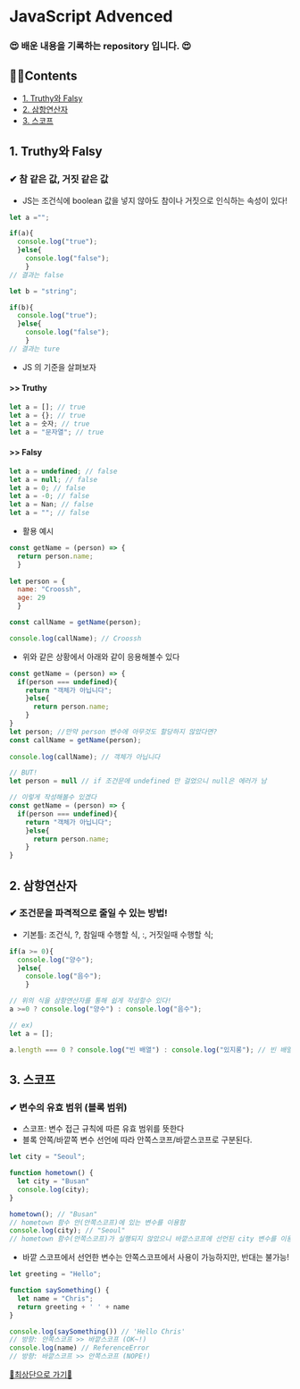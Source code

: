 # JavaScript Advenced
### 😍 배운 내용을 기록하는 repository 입니다. 😍

## 🙋‍♂️Contents
* [1. Truthy와 Falsy](#1-truthy와-falsy)
* [2. 삼항연산자](#2-삼항연산자)
* [3. 스코프](#3-스코프)

## 1. Truthy와 Falsy
### ✔ 참 같은 값, 거짓 같은 값
+ JS는 조건식에 boolean 값을 넣지 않아도 참이나 거짓으로 인식하는 속성이 있다!
```javascript
let a ="";

if(a){
  console.log("true");
  }else{
    console.log("false");
    }
// 결과는 false

let b = "string";

if(b){
  console.log("true");
  }else{
    console.log("false");
    }
// 결과는 ture
```
+ JS 의 기준을 살펴보자
#### >> Truthy
```javascript
let a = []; // true
let a = {}; // true
let a = 숫자; // true
let a = "문자열"; // true
```
#### >> Falsy
```javascript
let a = undefined; // false
let a = null; // false
let a = 0; // false
let a = -0; // false
let a = Nan; // false
let a = ""; // false
```
+ 활용 예시
```javascript
const getName = (person) => {
  return person.name;
  }
  
let person = {
  name: "Croossh",
  age: 29
  }

const callName = getName(person);

console.log(callName); // Croossh
```
+ 위와 같은 상황에서 아래와 같이 응용해볼수 있다
```javascript
const getName = (person) => {
  if(person === undefined){
    return "객체가 아닙니다";
    }else{
      return person.name;
    }
}
let person; //만약 person 변수에 아무것도 할당하지 않았다면?
const callName = getName(person);
 
console.log(callName); // 객체가 아닙니다

// BUT!
let person = null // if 조건문에 undefined 만 걸었으니 null은 에러가 남

// 이렇게 작성해볼수 있겠다
const getName = (person) => {
  if(person === undefined){
    return "객체가 아닙니다";
    }else{
      return person.name;
    }
}
```

## 2. 삼항연산자
### ✔ 조건문을 파격적으로 줄일 수 있는 방법!
+ 기본틀: 조건식, ?, 참일때 수행할 식, :, 거짓일때 수행할 식;
```javascript
if(a >= 0){
  console.log("양수");
  }else{
    console.log("음수");
    }

// 위의 식을 삼항연산자를 통해 쉽게 작성할수 있다!
a >=0 ? console.log("양수") : console.log("음수");

// ex)
let a = [];

a.length === 0 ? console.log("빈 배열") : console.log("있지롱"); // 빈 배열
```

## 3. 스코프
### ✔ 변수의 유효 범위 (블록 범위)
+ 스코프: 변수 접근 규칙에 따른 유효 범위를 뜻한다
+ 블록 안쪽/바깥쪽 변수 선언에 따라 안쪽스코프/바깥스코프로 구분된다.
```javascript
let city = "Seoul";

function hometown() {
  let city = "Busan"
  console.log(city);
}

hometown(); // "Busan"
// hometown 함수 안(안쪽스코프)에 있는 변수를 이용함
console.log(city); // "Seoul" 
// hometown 함수(안쪽스코프)가 실행되지 않았으니 바깥스코프에 선언된 city 변수를 이용함
```

+ 바깥 스코프에서 선언한 변수는 안쪽스코프에서 사용이 가능하지만, 반대는 불가능!
```javascript
let greeting = "Hello";

function saySomething() {
  let name = "Chris";
  return greeting + ' ' + name
}

console.log(saySomething()) // 'Hello Chris'
// 방향: 안쪽스코프 >> 바깥스코프 (OK~!)
console.log(name) // ReferenceError
// 방향: 바깥스코프 >> 안쪽스코프 (NOPE!)
```


[🔼최상단으로 가기🔼](#javascript-advenced)
